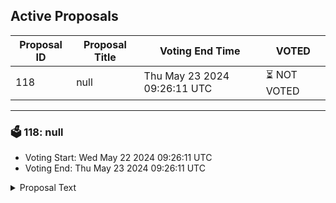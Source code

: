 ## Active Proposals

| Proposal ID | Proposal Title | Voting End Time | VOTED |
|-------------|----------------|-----------------|-------|
| 118 | null | Thu May 23 2024 09:26:11 UTC | ⏳ NOT VOTED |

---

### 🗳 118: null
- Voting Start: Wed May 22 2024 09:26:11 UTC
- Voting End: Thu May 23 2024 09:26:11 UTC

<details>
<summary>Proposal Text</summary>
 
null
</details>
